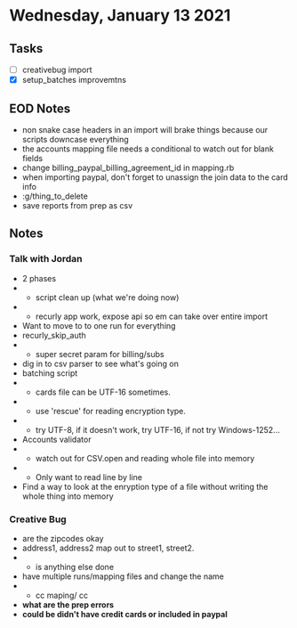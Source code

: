 # Wednesday, January 13 2021

## Tasks
- [ ] creativebug import
- [x] setup_batches improvemtns

## EOD Notes
* non snake case headers in an import will brake things because our scripts downcase everything
* the accounts mapping file needs a conditional to watch out for blank fields
* change billing_paypal_billing_agreement_id in mapping.rb
* when importing paypal, don't forget to unassign the join data to the card info
* :g/thing_to_delete
* save reports from prep as csv


## Notes
### Talk with Jordan
* 2 phases
* * script clean up (what we're doing now)
* * recurly app work, expose api so em can take over entire import
* Want to move to to one run for everything
* recurly_skip_auth
* * super secret param for billing/subs
* dig in to csv parser to see what's going on
* batching script
* * cards file can be UTF-16 sometimes.
* * use 'rescue' for reading encryption type.
* * try UTF-8, if it doesn't work, try UTF-16, if not try Windows-1252...
* Accounts validator
* * watch out for CSV.open and reading whole file into memory
* * Only want to read line by line
* Find a way to look at the enryption type of a file without writing the whole thing into memory

### Creative Bug
* are the zipcodes okay
* address1, address2 map out to street1, street2.
* * is anything else done
* have multiple runs/mapping files and change the name
* * cc maping/ cc
* **what are the prep errors**
* **could be didn't have credit cards or included in paypal**


